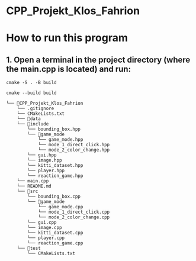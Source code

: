 # CPP_Projekt_Klos_Fahrion
# How to run this program
## 1. Open a terminal in the project directory (where the main.cpp is located) and run:

```cmake -S . -B build```

```cmake --build build```

```
└── 📁CPP_Projekt_Klos_Fahrion
    └── .gitignore
    └── CMakeLists.txt
    └── 📁data
    └── 📁include
        └── bounding_box.hpp
        └── 📁game_mode
            └── game_mode.hpp
            └── mode_1_direct_click.hpp
            └── mode_2_color_change.hpp
        └── gui.hpp
        └── image.hpp
        └── kitti_dataset.hpp
        └── player.hpp
        └── reaction_game.hpp
    └── main.cpp
    └── README.md
    └── 📁src
        └── bounding_box.cpp
        └── 📁game_mode
            └── game_mode.cpp
            └── mode_1_direct_click.cpp
            └── mode_2_color_change.cpp
        └── gui.cpp
        └── image.cpp
        └── kitti_dataset.cpp
        └── player.cpp
        └── reaction_game.cpp
    └── 📁test
        └── CMakeLists.txt
```